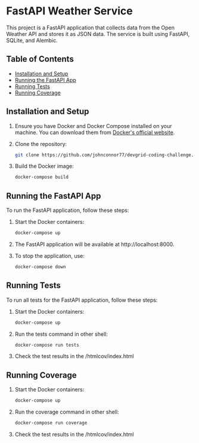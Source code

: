 # FastAPI Weather Service

This project is a FastAPI application that collects data from the Open Weather API and stores it as JSON data. The service is built using FastAPI, SQLite, and Alembic.

## Table of Contents

- [Installation and Setup](#docker-installation)
- [Running the FastAPI App](#running-the-fastapi-app)
- [Running Tests](#running-tests)
- [Running Coverage](#running-coverage)


## Installation and Setup

1. Ensure you have Docker and Docker Compose installed on your machine. You can download them from [Docker's official website](https://www.docker.com/get-started).

2. Clone the repository:

   ```sh
   git clone https://github.com/johnconnor77/devgrid-coding-challenge.git

3. Build the Docker image:

   ```sh
   docker-compose build

## Running the FastAPI App
To run the FastAPI application, follow these steps:

1. Start the Docker containers:

    ```sh
    docker-compose up
   
2. The FastAPI application will be available at http://localhost:8000.

3. To stop the application, use:

    ```sh
    docker-compose down
   
## Running Tests

To run all tests for the FastAPI application, follow these steps:

1. Start the Docker containers:

    ```sh
    docker-compose up
   
2. Run the tests command in other shell:

    ```sh
    docker-compose run tests
   
3. Check the test results in the /htmlcov/index.html


## Running Coverage 

1. Start the Docker containers:

    ```sh
    docker-compose up

2. Run the coverage command in other shell:

    ```sh
    docker-compose run coverage   


3. Check the test results in the /htmlcov/index.html